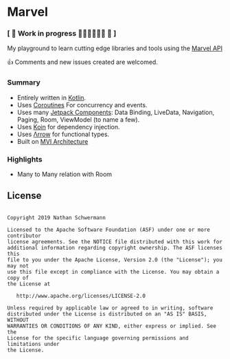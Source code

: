 
# Marvel
### \[ 🚧 Work in progress 👷‍⛏👷🔧️👷🔧 🚧 \]

My playground to learn cutting edge libraries and tools using the [Marvel API](https://developer.marvel.com/documentation/getting_started) 
 
 👍 Comments and new issues created are welcomed.


### Summary
 * Entirely written in [Kotlin](https://kotlinlang.org/).
 * Uses [Coroutines](https://developer.android.com/kotlin/coroutines) For concurrency and events.
 * Uses many [Jetpack Components](https://developer.android.com/jetpack): Data Binding, LiveData, Navigation, Paging, Room, ViewModel (to name a few).
 * Uses [Koin](https://github.com/InsertKoinIO/koin) for dependency injection.
 * Uses [Λrrow](https://github.com/arrow-kt/arrow) for functional types.
 * Built on [MVI Architecture](https://proandroiddev.com/writing-reactive-apps-with-mvi-f7de70739d59)

 <!-- 
  * Uses [Coil](https://github.com/coil-kt/coil) for image loading.
  * Uses Mockk(https://github.com/mockk/mockk) for testing.
 -->

### Highlights
 * Many to Many relation with Room
 
## License

```

Copyright 2019 Nathan Schwermann

Licensed to the Apache Software Foundation (ASF) under one or more contributor
license agreements. See the NOTICE file distributed with this work for
additional information regarding copyright ownership. The ASF licenses this
file to you under the Apache License, Version 2.0 (the "License"); you may not
use this file except in compliance with the License. You may obtain a copy of
the License at

   http://www.apache.org/licenses/LICENSE-2.0

Unless required by applicable law or agreed to in writing, software
distributed under the License is distributed on an "AS IS" BASIS, WITHOUT
WARRANTIES OR CONDITIONS OF ANY KIND, either express or implied. See the
License for the specific language governing permissions and limitations under
the License.
```